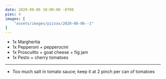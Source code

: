 ```yaml
---
date: 2020-08-06 10:00:00 -0700
pies: 4
images: [
    "assets/images/pizzas/2020-08-06--1"
]
---
```

- 1x Marghertia
- 1x Pepperoni + pepperocini
- 1x Proscuitto + goat cheese + fig jam
- 1x Pesto + cherry tomatoes

---

- Too much salt in tomato sauce; keep it at 2 pinch per can of tomatoes
